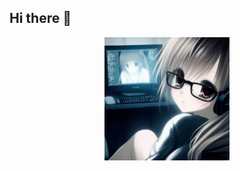 ## Hi there 👋
<div id="header" align="center">
  <img src="420681751f67207cc626320c8dd6deb1.jpg" width="200"/>
</div>

<!--
**hunnnidddolla/hunnnidddolla** is a ✨ _special_ ✨ repository because its `README.md` (this file) appears on your GitHub profile.

Here are some ideas to get you started:

- 🔭 I’m currently working on ...
- 🌱 I’m currently learning ...
- 👯 I’m looking to collaborate on ...
- 🤔 I’m looking for help with ...
- 💬 Ask me about ...
- 📫 How to reach me: ...
- 😄 Pronouns: ...
- ⚡ Fun fact: ...
-->
